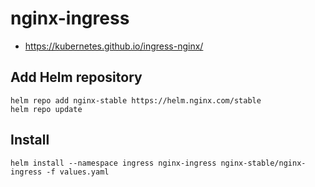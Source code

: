 # nginx-ingress
 - https://kubernetes.github.io/ingress-nginx/

## Add Helm repository
```shell
helm repo add nginx-stable https://helm.nginx.com/stable
helm repo update
```

## Install
```shell
helm install --namespace ingress nginx-ingress nginx-stable/nginx-ingress -f values.yaml
```
